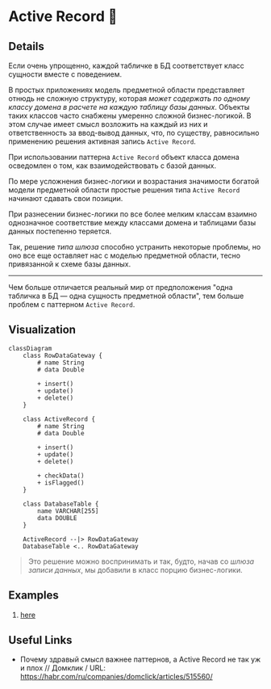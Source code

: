 # Active Record 🧩

## Details

Если очень упрощенно, каждой табличке в БД соответствует класс сущности вместе с поведением.

В простых приложениях модель предметной области представляет отнюдь не сложную структуру, которая *может содержать по одному классу домена в расчете на каждую таблицу базы данных*. Объекты таких классов часто снабжены умеренно сложной бизнес-логикой. В этом случае имеет смысл возложить на каждый из них и ответственность за ввод-вывод данных, что, по существу, равносильно применению решения активная запись `Active Record`.

При использовании паттерна `Active Record` объект класса домена осведомлен о том, как взаимодействовать с базой данных.

По мере усложнения бизнес-логики и возрастания значимости богатой модели предметной области простые решения типа `Active Record` начинают сдавать свои позиции.

При разнесении бизнес-логики по все более мелким классам взаимно однозначное соответствие между классами домена и таблицами базы данных постепенно теряется.

Так, решение *типа шлюза* способно устранить некоторые проблемы, но оно все еще оставляет нас с моделью предметной области, тесно привязанной к схеме базы данных.

---

Чем больше отличается реальный мир от предположения "одна табличка в БД — одна сущность предметной области", тем больше проблем с паттерном `Active Record`.

## Visualization

```mermaid
classDiagram
    class RowDataGateway {
        # name String
        # data Double

        + insert()
        + update()
        + delete()
    }

    class ActiveRecord {
        # name String
        # data Double

        + insert()
        + update()
        + delete()

        + checkData()
        + isFlagged()
    }

    class DatabaseTable {
        name VARCHAR[255]
        data DOUBLE
    }

    ActiveRecord --|> RowDataGateway
    DatabaseTable <.. RowDataGateway
```

> Это решение можно воспринимать и так, будто, начав со *шлюза записи данных*, мы добавили в класс порцию бизнес-логики.

## Examples

1. [here](./v1/NOTE.md)

## Useful Links

- Почему здравый смысл важнее паттернов, а Active Record не так уж и плох // Домклик / URL: https://habr.com/ru/companies/domclick/articles/515560/